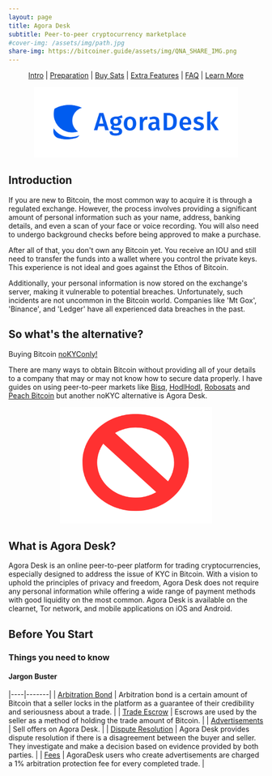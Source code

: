 ```yaml
---
layout: page
title: Agora Desk
subtitle: Peer-to-peer cryptocurrency marketplace
#cover-img: /assets/img/path.jpg
share-img: https://bitcoiner.guide/assets/img/QNA_SHARE_IMG.png
---
```

<p align="center">
  <a href="#what-is-robosats">Intro</a> |
  <a href="#before-you-start">Preparation</a> |
  <a href="#buying-bitcoin">Buy Sats</a> |
  <a href="#additional-features">Extra Features</a> |
  <a href="#faq">FAQ</a> |
  <a href="#learn-more">Learn More</a> 
</p>

<p align="center">
<img src="/assets/img/agoradesk.png" class=responsive style="max-width: 80%; height: auto;" />
</p>

## Introduction
If you are new to Bitcoin, the most common way to acquire it is through a regulated exchange. However, the process involves providing a significant amount of personal information such as your name, address, banking details, and even a scan of your face or voice recording. You will also need to undergo background checks before being approved to make a purchase. 

After all of that, you don't own any Bitcoin yet. You receive an IOU and still need to transfer the funds into a wallet where you control the private keys. This experience is not ideal and goes against the Ethos of Bitcoin. 

Additionally, your personal information is now stored on the exchange's server, making it vulnerable to potential breaches. Unfortunately, such incidents are not uncommon in the Bitcoin world. Companies like 'Mt Gox', 'Binance', and 'Ledger' have all experienced data breaches in the past.

## So what's the alternative?
Buying Bitcoin [noKYConly!](/nokyconly) 

There are many ways to obtain Bitcoin without providing all of your details to a company that may or may not know how to secure data properly. I have guides on using peer-to-peer markets like [Bisq](/bisq), [HodlHodl](/hodlhodl), [Robosats](/robosats) and [Peach Bitcoin](/peach.md) but another noKYC alternative is Agora Desk.

<p align="center">
<img src="/assets/img/NKYC2.png" class=responsive width="300" height="230" maxheight="300" />
</p>

## What is Agora Desk?

Agora Desk is an online peer-to-peer platform for trading cryptocurrencies, especially designed to address the issue of KYC in Bitcoin. With a vision to uphold the principles of privacy and freedom, Agora Desk does not require any personal information while offering a wide range of payment methods with good liquidity on the most common. Agora Desk is available on the clearnet, Tor network, and mobile applications on iOS and Android. 

## Before You Start 

### Things you need to know

#### Jargon Buster

|----|-------|
| [Arbitration Bond](https://learn.robosats.com/docs/robots/) | Arbitration bond is a certain amount of Bitcoin that a seller locks in the platform as a guarantee of their credibility and seriousness about a trade. |
| [Trade Escrow](https://learn.robosats.com/docs/robots/) | Escrows are used by the seller as a method of holding the trade amount of Bitcoin. |
| [Advertisements](https://learn.robosats.com/docs/robots/) | Sell offers on Agora Desk. |
| [Dispute Resolution](https://learn.robosats.com/docs/robots/) | Agora Desk provides dispute resolution if there is a disagreement between the buyer and seller. They investigate and make a decision based on evidence provided by both parties. |
| [Fees](https://learn.robosats.com/docs/robots/) | AgoraDesk users who create advertisements are charged a 1% arbitration protection fee for every completed trade. |

